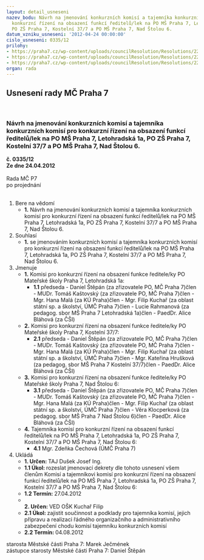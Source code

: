 ```yaml
---
layout: detail_usneseni
nazev_bodu: Návrh na jmenování konkurzních komisí a tajemníka konkurzních komisí pro
  konkurzní řízení na obsazení funkcí ředitelů/lek na PO MŠ Praha 7, Letohradská 1a,
  PO ZŠ Praha 7, Kostelní 37/7 a PO MŠ Praha 7, Nad Štolou 6.
datum_vzniku_usneseni: '2012-04-24 00:00:00'
cislo_usneseni: 0335/12
prilohy:
- https://praha7.cz/wp-content/uploads/councilResolution/Resolutions/22855/24-12-harmonogram_na_konkurzn%c3%ad_%c5%99%c3%adzen%c3%ad_m%c5%a1_2012.xls
- https://praha7.cz/wp-content/uploads/councilResolution/Resolutions/22855/24-12-vyhl%c3%a1%c5%a1ka_54.2005.pdf
- https://praha7.cz/wp-content/uploads/councilResolution/Resolutions/22855/24-12-usnesen%c3%ad_rm%c4%8d_0135.12r.doc
organ: rada
---
```

<div id="ucUsn_pList" class="usn">
	<span><h2>Usnesení rady MČ Praha 7 </h2>
<br></span><div class="standBody">
<span><h3>Návrh na jmenování konkurzních komisí a tajemníka konkurzních komisí pro konkurzní řízení na obsazení funkcí ředitelů/lek na PO MŠ Praha 7, Letohradská 1a, PO ZŠ Praha 7, Kostelní 37/7 a PO MŠ Praha 7, Nad Štolou 6.</h3></span><div class="center">
		<strong>č. 0335/12</strong><br>
	</div>
<div class="center">
		<strong>Ze dne 24.04.2012</strong><br><br>
	</div>Rada MČ P7<br> po projednání<br><br><ol>
<li>Bere na vědomí<ul><li>
<strong>1.</strong> Návrh na jmenování konkurzních komisí a tajemníka konkurzních komisí pro konkurzní řízení na obsazení funkcí ředitelů/lek na PO MŠ Praha 7, Letohradská 1a, PO ZŠ Praha 7, Kostelní 37/7 a PO MŠ Praha 7, Nad Štolou 6.</li></ul>
</li>
<li>Souhlasí<ul><li>
<strong>1.</strong> se jmenováním konkurzních komisí a tajemníka konkurzních komisí pro konkurzní řízení na obsazení funkcí ředitelů/lek na PO MŠ Praha 7, Letohradská 1a, PO ZŠ Praha 7, Kostelní 37/7 a PO MŠ Praha 7, Nad Štolou 6. </li></ul>
</li>
<li>Jmenuje<ul>
<li>
<strong>1.</strong> Komisi pro konkurzní řízení na obsazení funkce ředitele/ky PO Mateřské školy Praha 7, Letohradská 1a:<ul><li>
<strong>1.1</strong> předseda - Daniel Štěpán (za zřizovatele PO, MČ Praha 7)člen - MUDr. Tomáš Kaštovský (za zřizovatele PO, MČ Praha 7)člen - Mgr. Hana Malá (za KÚ Praha)člen - Mgr. Filip Kuchař (za oblast státní sp. a školství, ÚMČ Praha 7)člen - Lucie Rahmanová (za pedagog. sbor MŠ Praha 7 Letohradská 1a)člen - PaedDr. Alice Bláhová (za ČŠI)</li></ul>
</li>
<li>
<strong>2.</strong> Komisi pro konkurzní řízení na obsazení funkce ředitele/ky PO Mateřské školy Praha 7, Kostelní 37/7:<ul><li>
<strong>2.1</strong> předseda - Daniel Štěpán (za zřizovatele PO, MČ Praha 7)člen - MUDr. Tomáš Kaštovský (za zřizovatele PO, MČ Praha 7)člen - Mgr. Hana Malá (za KÚ Praha)člen - Mgr. Filip Kuchař (za oblast státní sp. a školství, ÚMČ Praha 7)člen - Mgr. Kateřina Hrušková (za pedagog. sbor MŠ Praha 7 Kostelní 37/7)člen - PaedDr. Alice Bláhová (za ČŠI)</li></ul>
</li>
<li>
<strong>3.</strong> Komisi pro konkurzní řízení na obsazení funkce ředitele/ky PO Mateřské školy Praha 7, Nad Štolou 6:<ul><li>
<strong>3.1</strong> předseda - Daniel Štěpán (za zřizovatele PO, MČ Praha 7)člen - MUDr. Tomáš Kaštovský (za zřizovatele PO, MČ Praha 7)člen - Mgr. Hana Malá (za KÚ Praha)člen - Mgr. Filip Kuchař (za oblast státní sp. a školství, ÚMČ Praha 7)člen - Věra Klocperková (za pedagog. sbor MŠ Praha 7 Nad Štolou 6)člen - PaedDr. Alice Bláhová (za ČŠI)</li></ul>
</li>
<li>
<strong>4.</strong> Tajemníka komisí pro konkurzní řízení na obsazení funkcí ředitelů/lek na PO MŠ Praha 7, Letohradská 1a, PO ZŠ Praha 7, Kostelní 37/7 a PO MŠ Praha 7, Nad Štolou 6: <ul><li>
<strong>4.1</strong> Mgr. Zdeňka Čechová (ÚMČ Praha 7)</li></ul>
</li>
</ul>
</li>
<li>Ukládá<ul>
<li>
<strong>1. Určen: </strong>TAJ Dušek Josef Ing.</li>
<li>
<strong>1.1 Úkol: </strong>rozeslat jmenovací dekrety dle tohoto usnesení všem členům Komisí a tajemníkovi komisí pro konkurzní řízení na obsazení funkcí ředitelů/lek na PO MŠ Praha 7, Letohradská 1a, PO ZŠ Praha 7, Kostelní 37/7 a PO MŠ Praha 7, Nad Štolou 6: </li>
<li>
<strong>1.2 Termín: </strong>27.04.2012</li>
<li>
<strong><br>2. Určen: </strong>VED OŠK Kuchař Filip</li>
<li>
<strong>2.1 Úkol: </strong>zajistit součinnost a podklady pro tajemníka komisí, jejich přípravu a realizaci řádného organizačního a administrativního zabezpečení chodu komisí tajemníku konkurzních komisí</li>
<li>
<strong>2.2 Termín: </strong>04.08.2012</li>
</ul>
</li>
</ol>starosta Městské části Praha 7: Marek Ječmének<br>zástupce starosty Městské části Praha 7: Daniel Štěpán 
</div>
</div>